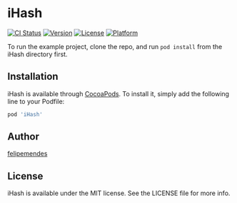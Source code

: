 # iHash

[![CI Status](https://img.shields.io/travis/felipemendes/iHash.svg?style=flat)](https://travis-ci.org/felipemendes/iHash)
[![Version](https://img.shields.io/cocoapods/v/iHash.svg?style=flat)](https://cocoapods.org/pods/iHash)
[![License](https://img.shields.io/cocoapods/l/iHash.svg?style=flat)](https://cocoapods.org/pods/iHash)
[![Platform](https://img.shields.io/cocoapods/p/iHash.svg?style=flat)](https://cocoapods.org/pods/iHash)

To run the example project, clone the repo, and run `pod install` from the iHash directory first.

## Installation

iHash is available through [CocoaPods](https://cocoapods.org). To install
it, simply add the following line to your Podfile:

```ruby
pod 'iHash'
```

## Author

[felipemendes](felipemendes@me.com)

## License

iHash is available under the MIT license. See the LICENSE file for more info.
